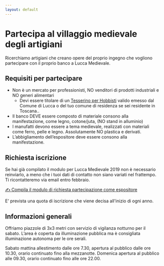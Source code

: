 ```yaml
---
layout: default
---
```


# Partecipa al villaggio medievale degli artigiani

Ricerchiamo artigiani che creano opere del proprio ingegno che vogliono
partecipare con il proprio banco a Lucca Medievale.

## Requisiti per partecipare

* Non è un mercato per professionisti, NO venditori di prodotti industriali e NO generi alimentari
  * Devi essere titolare di un [Tesserino per
    Hobbisti](http://www.comune.lucca.it/flex/cm/pages/ServeBLOB.php/L/IT/IDPagina/4579)
    valido emesso dal Comune di Lucca o del tuo comune di residenza se sei
    residente in Toscana..
* Il banco DEVE essere composto di materiale consono alla manifestazione, come
  legno, cotone/juta, (NO stand in alluminio)
* I manufatti devono essere a tema medievale, realizzati con materiali come
  ferro, pelle e legno. Assolutamente NO plastica e derivati.
* L’abbigliamento dell’espositore deve essere consono alla manifestazione.

## Richiesta iscrizione

Se hai già compilato il modulo per Lucca Medievale 2019 non è necessario
reinviarlo, a meno che i tuoi dati di contatto non siano variati nel frattempo.
Ti ricontatteremo via email entro febbraio.

[✍️ Compila il modulo di richiesta partecipazione come espositore](https://docs.google.com/forms/d/e/1FAIpQLSekA-gAjpFNArQz9EbZujL9SdEOghzfo4QN4H7Jxq_mAeGUCg/viewform?usp=sf_link)

E' prevista una quota di iscrizione che viene decisa all'inizio di ogni anno.

## Informazioni generali

Offriamo piazzole di 3x3 metri con servizio di vigilanza notturno per il sabato.
L’area è coperta da illuminazione pubblica ma è consigliata illuminazione
autonoma per le ore serali.

Sabato mattina allestimento dalle ore 7.30, apertura al pubblico dalle ore
10.30, orario continuato fino alla mezzanotte. Domenica apertura al pubblico
alle 09.30, orario continuato fino alle ore 22.00.
